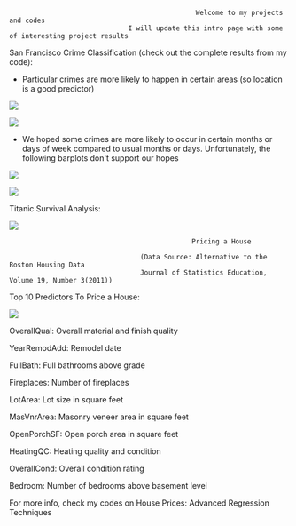 
                                                   Welcome to my projects and codes
                                  I will update this intro page with some of interesting project results



San Francisco Crime Classification (check out the complete results from my code):

  - Particular crimes are more likely to happen in certain areas (so location is a good predictor)

![](https://github.com/batmanLA/modelling/blob/master/pictures/13.jpeg)

![](https://github.com/batmanLA/modelling/blob/master/pictures/12.jpeg)

  - We hoped some crimes are more likely to occur in certain months or days of week
    compared to usual months or days. Unfortunately, the following barplots don't support our hopes
  
![](https://github.com/batmanLA/modelling/blob/master/pictures/san1.jpeg)

![](https://github.com/batmanLA/modelling/blob/master/pictures/san2.jpeg)



Titanic Survival Analysis:

![](https://github.com/batmanLA/modelling/blob/master/pictures/tita.jpeg)



                                                  Pricing a House
                                                       
                                     (Data Source: Alternative to the Boston Housing Data
                                     Journal of Statistics Education, Volume 19, Number 3(2011))
                                         
Top 10 Predictors To Price a House:

  ![](https://github.com/batmanLA/modelling/blob/master/pictures/housevar.jpeg)
  
  OverallQual: Overall material and finish quality
  
  YearRemodAdd: Remodel date
  
  FullBath: Full bathrooms above grade
  
  Fireplaces: Number of fireplaces
  
  LotArea: Lot size in square feet
  
  MasVnrArea: Masonry veneer area in square feet
  
  OpenPorchSF: Open porch area in square feet
  
  HeatingQC: Heating quality and condition
  
  OverallCond: Overall condition rating
  
  Bedroom: Number of bedrooms above basement level
  
For more info, check my codes on House Prices: Advanced Regression Techniques
